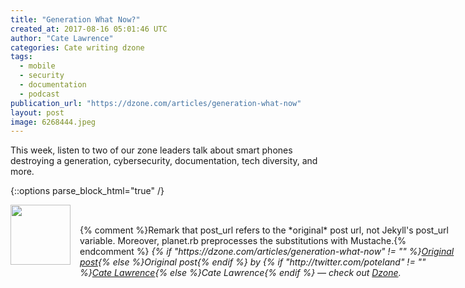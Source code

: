 ```yaml
---
title: "Generation What Now?"
created_at: 2017-08-16 05:01:46 UTC
author: "Cate Lawrence"
categories: Cate writing dzone
tags: 
  - mobile
  - security
  - documentation
  - podcast
publication_url: "https://dzone.com/articles/generation-what-now"
layout: post
image: 6268444.jpeg
---
```

This week, listen to two of our zone leaders talk about smart phones destroying a generation, cybersecurity, documentation, tech diversity, and more.


{::options parse_block_html="true" /}
<div class="author">
   <img src="http://www.rss-specifications.com/rss-spec-rss.gif" style="width: 96px; height: 96;">
   <span style="position: absolute; padding: 32px 15px;">{% comment %}Remark that post_url refers to the *original* post url, not Jekyll's post_url variable. Moreover, planet.rb preprocesses the substitutions with Mustache.{% endcomment %}
      <i>{% if "https://dzone.com/articles/generation-what-now" != "" %}<a href="https://dzone.com/articles/generation-what-now">Original post</a>{% else %}Original post{% endif %} by {% if "http://twitter.com/poteland" != "" %}<a href="http://twitter.com/poteland">Cate Lawrence</a>{% else %}Cate Lawrence{% endif %} &mdash; check out <a href="https://dzone.com">Dzone</a>.</i>
  </span>
</div>
